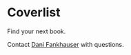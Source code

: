 # Coverlist

Find your next book. 

Contact [Dani Fankhauser](http://www.twitter.com/danifankhauser) with questions. 